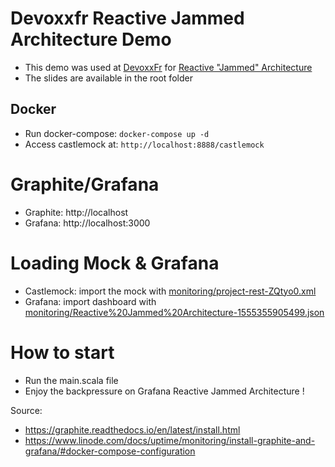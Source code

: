 # Devoxxfr Reactive Jammed Architecture Demo

* This demo was used at [DevoxxFr](https://www.devoxx.fr/) for [Reactive "Jammed" Architecture](https://cfp.devoxx.fr/2019/talk/QXB-6950/Reactive_%22Jammed%22_Architecture_ou_comment_survivre_a_l'A6_en_heure_de_pointe_!%3F)
* The slides are available in the root folder

## Docker

* Run docker-compose: `docker-compose up -d`
* Access castlemock at: `http://localhost:8888/castlemock`

# Graphite/Grafana

* Graphite: http://localhost
* Grafana: http://localhost:3000

# Loading Mock & Grafana

* Castlemock: import the mock with [monitoring/project-rest-ZQtyo0.xml](https://github.com/nsphung/devoxxfr-akka/blob/master/monitoring/project-rest-ZQtyo0.xml "Castlemock mock file")
* Grafana: import dashboard with [monitoring/Reactive%20Jammed%20Architecture-1555355905499.json](https://github.com/nsphung/devoxxfr-akka/blob/master/monitoring/Reactive%20Jammed%20Architecture-1555355905499.json "Grafana Dashboard file")

# How to start

* Run the main.scala file
* Enjoy the backpressure on Grafana Reactive Jammed Architecture !

Source: 
* https://graphite.readthedocs.io/en/latest/install.html 
* https://www.linode.com/docs/uptime/monitoring/install-graphite-and-grafana/#docker-compose-configuration
